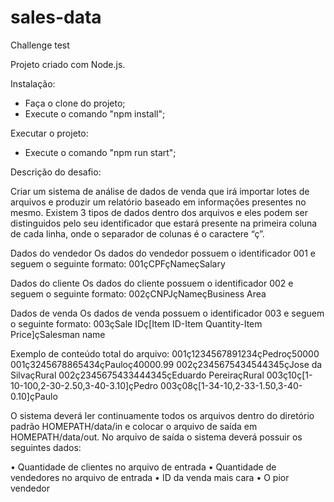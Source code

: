 # sales-data
Challenge test

Projeto criado com Node.js.

Instalação:
- Faça o clone do projeto;
- Execute o comando "npm install";

Executar o projeto:
- Execute o comando "npm run start";

Descrição do desafio:

Criar um sistema de análise de dados de venda que irá importar lotes de arquivos e produzir um relatório baseado em informações presentes no mesmo. Existem 3 tipos de dados dentro dos arquivos e eles podem ser distinguidos pelo seu identificador que estará presente na primeira coluna de cada linha, onde o separador de colunas é o caractere “ç”. 

Dados do vendedor Os dados do vendedor possuem o identificador 001 e seguem o seguinte formato: 001çCPFçNameçSalary 

Dados do cliente Os dados do cliente possuem o identificador 002 e seguem o seguinte formato: 002çCNPJçNameçBusiness Area 

Dados de venda Os dados de venda possuem o identificador 003 e seguem o seguinte formato: 003çSale IDç[Item ID-Item Quantity-Item Price]çSalesman name 

Exemplo de conteúdo total do arquivo: 
001ç1234567891234çPedroç50000 
001ç3245678865434çPauloç40000.99 
002ç2345675434544345çJose da SilvaçRural 
002ç2345675433444345çEduardo PereiraçRural 
003ç10ç[1-10-100,2-30-2.50,3-40-3.10]çPedro 
003ç08ç[1-34-10,2-33-1.50,3-40-0.10]çPaulo 

O sistema deverá ler continuamente todos os arquivos dentro do diretório padrão HOMEPATH/data/in e colocar o arquivo de saída em HOMEPATH/data/out. No arquivo de saída o sistema deverá possuir os seguintes dados: 

• Quantidade de clientes no arquivo de entrada 
• Quantidade de vendedores no arquivo de entrada 
• ID da venda mais cara 
• O pior vendedor 
